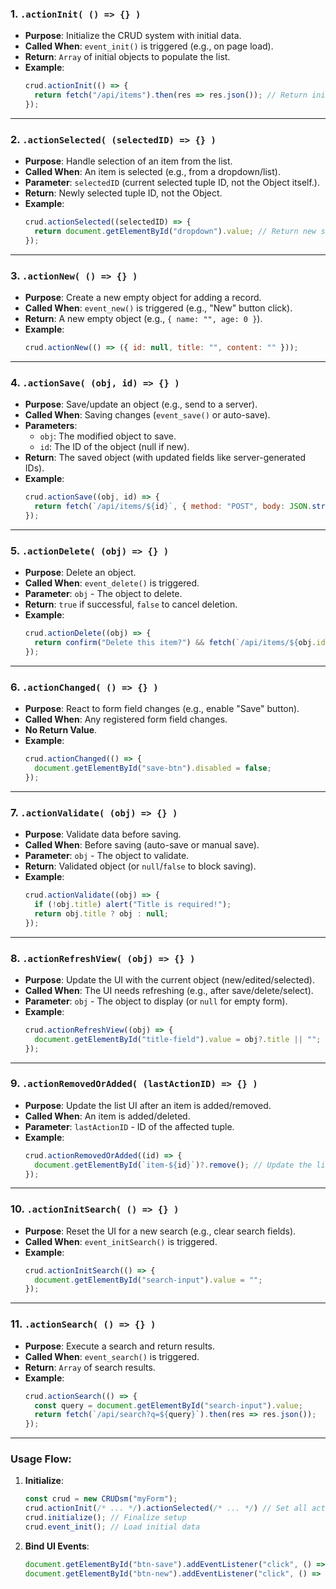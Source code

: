 

### 1. **`.actionInit( () => {} )`**
- **Purpose**: Initialize the CRUD system with initial data.
- **Called When**: `event_init()` is triggered (e.g., on page load).
- **Return**: `Array` of initial objects to populate the list.
- **Example**:
  ```javascript
  crud.actionInit(() => {
    return fetch("/api/items").then(res => res.json()); // Return initial data array
  });
  ```

---

### 2. **`.actionSelected( (selectedID) => {} )`**
- **Purpose**: Handle selection of an item from the list.
- **Called When**: An item is selected (e.g., from a dropdown/list).
- **Parameter**: `selectedID` (current selected tuple ID, not the Object itself.).
- **Return**: Newly selected tuple ID, not the Object.
- **Example**:
  ```javascript
  crud.actionSelected((selectedID) => {
    return document.getElementById("dropdown").value; // Return new selected ID
  });
  ```

---

### 3. **`.actionNew( () => {} )`**
- **Purpose**: Create a new empty object for adding a record.
- **Called When**: `event_new()` is triggered (e.g., "New" button click).
- **Return**: A new empty object (e.g., `{ name: "", age: 0 }`).
- **Example**:
  ```javascript
  crud.actionNew(() => ({ id: null, title: "", content: "" }));
  ```

---

### 4. **`.actionSave( (obj, id) => {} )`**
- **Purpose**: Save/update an object (e.g., send to a server).
- **Called When**: Saving changes (`event_save()` or auto-save).
- **Parameters**:
  - `obj`: The modified object to save.
  - `id`: The ID of the object (null if new).
- **Return**: The saved object (with updated fields like server-generated IDs).
- **Example**:
  ```javascript
  crud.actionSave((obj, id) => {
    return fetch(`/api/items/${id}`, { method: "POST", body: JSON.stringify(obj) });
  });
  ```

---

### 5. **`.actionDelete( (obj) => {} )`**
- **Purpose**: Delete an object.
- **Called When**: `event_delete()` is triggered.
- **Parameter**: `obj` - The object to delete.
- **Return**: `true` if successful, `false` to cancel deletion.
- **Example**:
  ```javascript
  crud.actionDelete((obj) => {
    return confirm("Delete this item?") && fetch(`/api/items/${obj.id}`, { method: "DELETE" });
  });
  ```

---

### 6. **`.actionChanged( () => {} )`**
- **Purpose**: React to form field changes (e.g., enable "Save" button).
- **Called When**: Any registered form field changes.
- **No Return Value**.
- **Example**:
  ```javascript
  crud.actionChanged(() => {
    document.getElementById("save-btn").disabled = false;
  });
  ```

---

### 7. **`.actionValidate( (obj) => {} )`**
- **Purpose**: Validate data before saving.
- **Called When**: Before saving (auto-save or manual save).
- **Parameter**: `obj` - The object to validate.
- **Return**: Validated object (or `null`/`false` to block saving).
- **Example**:
  ```javascript
  crud.actionValidate((obj) => {
    if (!obj.title) alert("Title is required!");
    return obj.title ? obj : null;
  });
  ```

---

### 8. **`.actionRefreshView( (obj) => {} )`**
- **Purpose**: Update the UI with the current object (new/edited/selected).
- **Called When**: The UI needs refreshing (e.g., after save/delete/select).
- **Parameter**: `obj` - The object to display (or `null` for empty form).
- **Example**:
  ```javascript
  crud.actionRefreshView((obj) => {
    document.getElementById("title-field").value = obj?.title || "";
  });
  ```

---

### 9. **`.actionRemovedOrAdded( (lastActionID) => {} )`**
- **Purpose**: Update the list UI after an item is added/removed.
- **Called When**: An item is added/deleted.
- **Parameter**: `lastActionID` - ID of the affected tuple.
- **Example**:
  ```javascript
  crud.actionRemovedOrAdded((id) => {
    document.getElementById(`item-${id}`)?.remove(); // Update the list
  });
  ```

---

### 10. **`.actionInitSearch( () => {} )`**
- **Purpose**: Reset the UI for a new search (e.g., clear search fields).
- **Called When**: `event_initSearch()` is triggered.
- **Example**:
  ```javascript
  crud.actionInitSearch(() => {
    document.getElementById("search-input").value = "";
  });
  ```

---

### 11. **`.actionSearch( () => {} )`**
- **Purpose**: Execute a search and return results.
- **Called When**: `event_search()` is triggered.
- **Return**: `Array` of search results.
- **Example**:
  ```javascript
  crud.actionSearch(() => {
    const query = document.getElementById("search-input").value;
    return fetch(`/api/search?q=${query}`).then(res => res.json());
  });
  ```

---

### Usage Flow:
1. **Initialize**:
   ```javascript
   const crud = new CRUDsm("myForm");
   crud.actionInit(/* ... */).actionSelected(/* ... */) // Set all actions
   crud.initialize(); // Finalize setup
   crud.event_init(); // Load initial data
   ```
2. **Bind UI Events**:
   ```javascript
   document.getElementById("btn-save").addEventListener("click", () => crud.event_save());
   document.getElementById("btn-new").addEventListener("click", () => crud.event_new());
   ```
